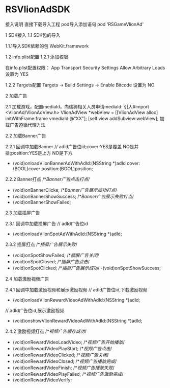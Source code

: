 # RSVlionAdSDK
接入说明
直接下载导入工程
pod导入添加语句   pod 'RSGameVlionAd'

1 SDK接入
1.1 SDK包的导入

1.1.1导入SDK依赖的包
WebKit.framework

1.2 info.plist配置
1.2.1 添加权限

在info.plist配置权限：
App Transport Security Settings
Allow Arbitrary Loads 设置为 YES

1.2.2 Targets配置
Targets -> Build Settings -> Enable Bitcode 设置为 NO

2 加载广告

2.1 加载游戏，配置mediaId，向瑞狮相关人员申请mediaId:
引入#import <VlionAd/VlionAdView.h>
VlionAdView *webView = [[VlionAdView alloc] initWithFrame:frame vmediaId:@“XX"];
[self.view addSubview:webView];
加载广告遵循<VlionAdViewDelegate>代理方法
  
2.2 加载Banner广告

2.2.1 回调中加载Banner
// adId广告位id;cover:YES是覆盖 NO是并排;position:YES是上方 NO是下方
- (void)onloadVlionBannerAdWithAdId:(NSString *)adId cover:(BOOL)cover position:(BOOL)position;

2.2.2 Banner打点
/**Banner广告点击打点*/
- (void)onBannerClicke;
/**Banner广告展示成功打点*/
- (void)onBannerShowSuccess;
/**Banner广告展示失败打点*/
- (void)onBannerShowFailed;

2.3 加载插屏广告

2.3.1 回调中加载插屏广告
// adId广告位id
- (void)onloadVlionSpotAdWithAdId:(NSString *)adId;

2.3.2 插屏打点
/**插屏广告展示失败*/
- (void)onSpotShowFailed;
/**插屏广告关闭*/
- (void)onSpotClosed;
/**插屏广告点击*/
- (void)onSpotClicked;
/**插屏广告展示成功*/
-(void)onSpotShowSuccess;

2.4 加载激励视频广告

2.4.1 回调中加载激励视频和展示激励视频
// adId广告位id,下载激励视频
- (void)onloadVlionRewardVideoAdWithAdId:(NSString *)adId;

// adId广告位id,展示激励视频
- (void)onshowVlionRewardVideoAdWithAdId:(NSString *)adId;

2.4.2 激励视频打点
/**视频广告缓存成功*/
- (void)onRewardVideoLoadVideo;
/**视频广告开始播放*/
- (void)onRewardVideoPlayStart;
/**视频广告点击*/
- (void)onRewardVideoClicked;
/**视频广告关闭*/
- (void)onRewardVideoClosed;
/**视频广告播放完成*/
- (void)onRewardVideoFinish;
/**视频广告播放失败*/
- (void)onRewardVideoPlayFailed;
/**视频广告激励完成*/
- (void)onRewardVideoVerify;

